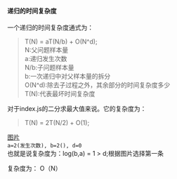 #### 递归的时间复杂度
一个递归的时间复杂度通式为：
> T(N) = aT(N/b) + O(N^d);  
N:父问题样本量  
a:递归发生次数  
N/b:子问题样本量  
b:一次递归中对父样本量的拆分  
O(N^d):除去子过程之外，其余部分的时间复杂度多少  
T(N):代表最坏时间复杂度

对于index.js的二分求最大值来说。它的复杂度为：  
> T(N) = 2T(N/2) + O(1);

[图片](./递归的时间复杂度公式.png)  
`a=2(发生次数), b=2(), d=0`  
也就是说复杂度为：log(b,a) = 1 > d;根据图片选择第一条

复杂度为： O（N）